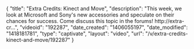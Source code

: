 {
    "title": "Extra Credits: Kinect and Move",
    "description": "This week, we look at Microsoft and Sony's new accessories and speculate on their chances for success. Come discuss this topic in the forums! http:\/\/extra-cr...",
    "videoid": "192287",
    "date_created": "1406055197",
    "date_modified": "1418181781",
    "type": "captivate",
    "layout": "video",
    "url": "\/v\/extra-credits-kinect-and-move\/192287"
}